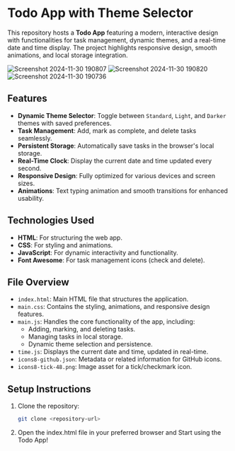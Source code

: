 # Todo App with Theme Selector

This repository hosts a **Todo App** featuring a modern, interactive design with functionalities for task management, dynamic themes, and a real-time date and time display. The project highlights responsive design, smooth animations, and local storage integration.


![Screenshot 2024-11-30 190807](https://github.com/user-attachments/assets/e2d30621-2acc-4a35-8487-edb6e90f6428)
![Screenshot 2024-11-30 190820](https://github.com/user-attachments/assets/6836154f-c68d-443c-84c7-37c27cd615a1)
![Screenshot 2024-11-30 190736](https://github.com/user-attachments/assets/4f1f6e1d-fa73-4c2f-aaa2-4369e0515b74)



## Features

- **Dynamic Theme Selector**: Toggle between `Standard`, `Light`, and `Darker` themes with saved preferences.
- **Task Management**: Add, mark as complete, and delete tasks seamlessly.
- **Persistent Storage**: Automatically save tasks in the browser's local storage.
- **Real-Time Clock**: Display the current date and time updated every second.
- **Responsive Design**: Fully optimized for various devices and screen sizes.
- **Animations**: Text typing animation and smooth transitions for enhanced usability.

## Technologies Used

- **HTML**: For structuring the web app.
- **CSS**: For styling and animations.
- **JavaScript**: For dynamic interactivity and functionality.
- **Font Awesome**: For task management icons (check and delete).

## File Overview

- `index.html`: Main HTML file that structures the application.
- `main.css`: Contains the styling, animations, and responsive design features.
- `main.js`: Handles the core functionality of the app, including:
  - Adding, marking, and deleting tasks.
  - Managing tasks in local storage.
  - Dynamic theme selection and persistence.
- `time.js`: Displays the current date and time, updated in real-time.
- `icons8-github.json`: Metadata or related information for GitHub icons.
- `icons8-tick-48.png`: Image asset for a tick/checkmark icon.

## Setup Instructions

1. Clone the repository:
   ```bash
   git clone <repository-url>
2. Open the index.html file in your preferred browser and Start using the Todo App!

